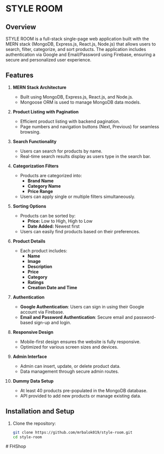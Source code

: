 # STYLE ROOM

## Overview
STYLE ROOM is a full-stack single-page web application built with the MERN stack (MongoDB, Express.js, React.js, Node.js) that allows users to search, filter, categorize, and sort products. The application includes authentication via Google and Email/Password using Firebase, ensuring a secure and personalized user experience.

## Features

1. **MERN Stack Architecture**
   - Built using MongoDB, Express.js, React.js, and Node.js.
   - Mongoose ORM is used to manage MongoDB data models.

2. **Product Listing with Pagination**
   - Efficient product listing with backend pagination.
   - Page numbers and navigation buttons (Next, Previous) for seamless browsing.

3. **Search Functionality**
   - Users can search for products by name.
   - Real-time search results display as users type in the search bar.

4. **Categorization Filters**
   - Products are categorized into:
     - **Brand Name**
     - **Category Name**
     - **Price Range**
   - Users can apply single or multiple filters simultaneously.

5. **Sorting Options**
   - Products can be sorted by:
     - **Price:** Low to High, High to Low
     - **Date Added:** Newest first
   - Users can easily find products based on their preferences.

6. **Product Details**
   - Each product includes:
     - **Name**
     - **Image**
     - **Description**
     - **Price**
     - **Category**
     - **Ratings**
     - **Creation Date and Time**

7. **Authentication**
   - **Google Authentication**: Users can sign in using their Google account via Firebase.
   - **Email and Password Authentication**: Secure email and password-based sign-up and login.

8. **Responsive Design**
   - Mobile-first design ensures the website is fully responsive.
   - Optimized for various screen sizes and devices.

9. **Admin Interface**
   - Admin can insert, update, or delete product data.
   - Data management through secure admin routes.

10. **Dummy Data Setup**
    - At least 40 products pre-populated in the MongoDB database.
    - API provided to add new products or manage existing data.

## Installation and Setup

1. Clone the repository:
   ```bash
   git clone https://github.com/mrbalok019/style-room.git
   cd style-room
#   F H S h o p  
 